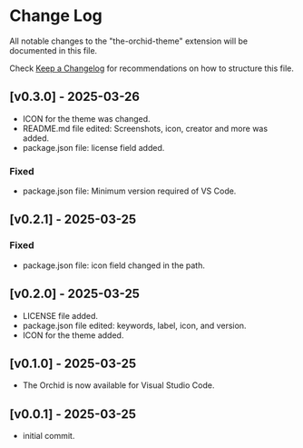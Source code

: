 # Change Log

All notable changes to the "the-orchid-theme" extension will be documented in this file.

Check [Keep a Changelog](http://keepachangelog.com/) for recommendations on how to structure this file.

## [v0.3.0] - 2025-03-26

- ICON for the theme was changed.
- README.md file edited: Screenshots, icon, creator  and more was added.
- package.json file: license field added.

### Fixed

- package.json file: Minimum version required of VS Code.

## [v0.2.1] - 2025-03-25

### Fixed

- package.json file: icon field changed in the path.

## [v0.2.0] - 2025-03-25

- LICENSE file added.
- package.json file edited: keywords, label, icon, and version.
- ICON for the theme added.

## [v0.1.0] - 2025-03-25

- The Orchid is now available for Visual Studio Code.

## [v0.0.1] - 2025-03-25

- initial commit.
